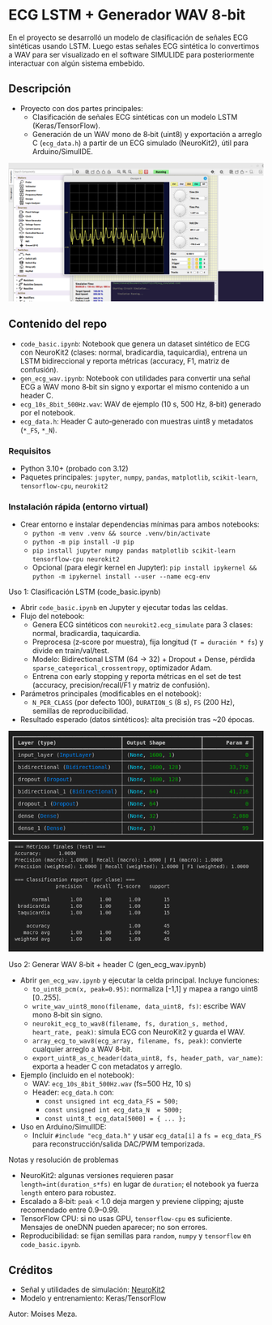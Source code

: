 # ECG LSTM + Generador WAV 8‑bit
En el proyecto se desarrolló un modelo de clasificación de señales ECG sintéticas usando LSTM. Luego estas señales ECG sintética lo convertimos a WAV para ser visualizado en el software SIMULIDE para posteriormente interactuar con algún sistema embebido.

## Descripción
- Proyecto con dos partes principales:
  - Clasificación de señales ECG sintéticas con un modelo LSTM (Keras/TensorFlow).
  - Generación de un WAV mono de 8‑bit (uint8) y exportación a arreglo C (`ecg_data.h`) a partir de un ECG simulado (NeuroKit2), útil para Arduino/SimulIDE.
  
![](./imgs/simulid_ecg.png)



## Contenido del repo
- `code_basic.ipynb`: Notebook que genera un dataset sintético de ECG con NeuroKit2 (clases: normal, bradicardia, taquicardia), entrena un LSTM bidireccional y reporta métricas (accuracy, F1, matriz de confusión).
- `gen_ecg_wav.ipynb`: Notebook con utilidades para convertir una señal ECG a WAV mono 8‑bit sin signo y exportar el mismo contenido a un header C.
- `ecg_10s_8bit_500Hz.wav`: WAV de ejemplo (10 s, 500 Hz, 8‑bit) generado por el notebook.
- `ecg_data.h`: Header C auto‑generado con muestras uint8 y metadatos (`*_FS`, `*_N`).

### Requisitos
- Python 3.10+ (probado con 3.12)
- Paquetes principales: `jupyter`, `numpy`, `pandas`, `matplotlib`, `scikit-learn`, `tensorflow-cpu`, `neurokit2`

### Instalación rápida (entorno virtual)
- Crear entorno e instalar dependencias mínimas para ambos notebooks:
  - `python -m venv .venv && source .venv/bin/activate`
  - `python -m pip install -U pip`
  - `pip install jupyter numpy pandas matplotlib scikit-learn tensorflow-cpu neurokit2`
  - Opcional (para elegir kernel en Jupyter): `pip install ipykernel && python -m ipykernel install --user --name ecg-env` 

Uso 1: Clasificación LSTM (code_basic.ipynb)
- Abrir `code_basic.ipynb` en Jupyter y ejecutar todas las celdas.
- Flujo del notebook:
  - Genera ECG sintéticos con `neurokit2.ecg_simulate` para 3 clases: normal, bradicardia, taquicardia.
  - Preprocesa (z‑score por muestra), fija longitud (`T = duración * fs`) y divide en train/val/test.
  - Modelo: Bidirectional LSTM (64 -> 32) + Dropout + Dense, pérdida `sparse_categorical_crossentropy`, optimizador Adam.
  - Entrena con early stopping y reporta métricas en el set de test (accuracy, precision/recall/F1 y matriz de confusión).
- Parámetros principales (modificables en el notebook):
  - `N_PER_CLASS` (por defecto 100), `DURATION_S` (8 s), `FS` (200 Hz), semillas de reproducibilidad.
- Resultado esperado (datos sintéticos): alta precisión tras ~20 épocas.

![](./imgs/lstm_model.png)
![](./imgs/metricas.png)

Uso 2: Generar WAV 8‑bit + header C (gen_ecg_wav.ipynb)
- Abrir `gen_ecg_wav.ipynb` y ejecutar la celda principal. Incluye funciones:
  - `to_uint8_pcm(x, peak=0.95)`: normaliza [-1,1] y mapea a rango uint8 [0..255].
  - `write_wav_uint8_mono(filename, data_uint8, fs)`: escribe WAV mono 8‑bit sin signo.
  - `neurokit_ecg_to_wav8(filename, fs, duration_s, method, heart_rate, peak)`: simula ECG con NeuroKit2 y guarda el WAV.
  - `array_ecg_to_wav8(ecg_array, filename, fs, peak)`: convierte cualquier arreglo a WAV 8‑bit.
  - `export_uint8_as_c_header(data_uint8, fs, header_path, var_name)`: exporta a header C con metadatos y arreglo.
- Ejemplo (incluido en el notebook):
  - WAV: `ecg_10s_8bit_500Hz.wav` (fs=500 Hz, 10 s)
  - Header: `ecg_data.h` con:
    - `const unsigned int ecg_data_FS = 500;`
    - `const unsigned int ecg_data_N  = 5000;`
    - `const uint8_t ecg_data[5000] = { ... };`
- Uso en Arduino/SimulIDE:
  - Incluir `#include "ecg_data.h"` y usar `ecg_data[i]` a `fs = ecg_data_FS` para reconstrucción/salida DAC/PWM temporizada.

Notas y resolución de problemas
- NeuroKit2: algunas versiones requieren pasar `length=int(duration_s*fs)` en lugar de `duration`; el notebook ya fuerza `length` entero para robustez.
- Escalado a 8‑bit: `peak` < 1.0 deja margen y previene clipping; ajuste recomendado entre 0.9–0.99.
- TensorFlow CPU: si no usas GPU, `tensorflow-cpu` es suficiente. Mensajes de oneDNN pueden aparecer; no son errores.
- Reproducibilidad: se fijan semillas para `random`, `numpy` y `tensorflow` en `code_basic.ipynb`.

## Créditos
- Señal y utilidades de simulación: [NeuroKit2](https://neurokit2.readthedocs.io/)
- Modelo y entrenamiento: Keras/TensorFlow

Autor: Moises Meza.
